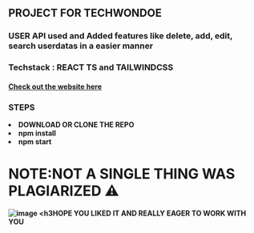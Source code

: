 <h2 >PROJECT FOR TECHWONDOE</h1>

<h3 >USER API used and Added features like delete, add, edit, search userdatas in a easier manner</h3>

<h3 >Techstack : REACT TS and TAILWINDCSS</h3>

<h4><a href="https://user-api-assessment-shrix1.vercel.app/" >Check out the website here<a/><h4>

<h3> STEPS </h3>
  <li>DOWNLOAD OR CLONE THE REPO</li>
  <li>npm install </li>
  <li>npm start </li>

<h1>NOTE:NOT A SINGLE THING WAS PLAGIARIZED ⚠ </h1>








![image](https://user-images.githubusercontent.com/92677078/212466010-d1c75e8c-d0ae-4a29-baac-34fc39d0f646.png)
  <h3HOPE YOU LIKED IT AND REALLY EAGER TO WORK WITH YOU</h3>
